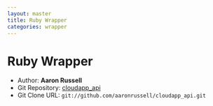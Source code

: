 ```yaml
---
layout: master
title: Ruby Wrapper
categories: wrapper
---
```


# Ruby Wrapper

- Author: **Aaron Russell**
- Git Repository: [cloudapp_api](https://github.com/aaronrussell/cloudapp_api)
- Git Clone URL: `git://github.com/aaronrussell/cloudapp_api.git`
